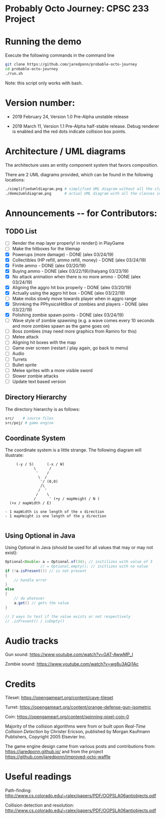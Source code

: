 # Probably Octo Journey: CPSC 233 Project


# Running the demo
Execute the following commands in the command line

```bash
git clone https://github.com/jaredponn/probable-octo-journey
cd probable-octo-journey
./run.sh 
```

Note: this script only works with bash.

# Version number:
- 2019 February 24, Version 1.0 Pre-Alpha unstable release

- 2019 March 11, Version 1.1 Pre-Alpha half-stable release. Debug renderer is enabled and the red dots indicate collision box points.


# Architecture / UML diagrams
The architecture uses an entity component system that favors composition.

There are 2 UML diagrams provided, which can be found in the following locations:
```bash
./simplifiedumldiagram.png # simplified UML diagram without all the classes
./demo2umldiagram.png      # actual UML diagram with all the classes in it
```

# Announcements -- for Contributors:

## TODO List
- [ ] Render the map layer properly! in render() in PlayGame
- [ ] Make the hitboxes for the tilemap
- [x] Powerups (more damage) - DONE (alex 03/24/19)
- [x] Collectibles (HP refill, ammo refill, money) - DONE (alex 03/24/19)
- [x] Finite ammo - DONE (alex 03/20/19)
- [x] Buying ammo - DONE (alex 03/22/19)/(haiyang 03/23/19)
- [x] No attack animation when there is no more ammo - DONE (alex 03/24/19)
- [x] Aligning the aggro hit box properly - DONE (alex 03/20/19) 
- [x] Actually using the aggro hit box - DONE (alex 03/22/19)
- [ ] Make mobs slowly move towards player when in aggro range 
- [x] Shrinking the PPhysicsHitBox of zombies and players - DONE (alex 03/22/19)
- [x] Polishing zombie spawn points - DONE (alex 03/24/19)
- [ ] Wave style of zombie spawning (e.g. a wave comes every 10 seconds and more zombies spawn as the game goes on)
- [ ] Boss zombies (may need more graphics from Ramiro for this)
- [ ] Melee attack
- [ ] Aligning hit boxes with the map
- [ ] Game over screen (restart / play again, go back to menu)
- [ ] Audio
- [ ] Turrets
- [ ] Bullet sprite
- [ ] Melee sprites with a more visible sword
- [ ] Slower zombie attacks
- [ ] Update text based version

## Directory Hierarchy
The directory hierarchy is as follows:
```bash
src/    # source files
src/poj/ # game engine
```

## Coordinate System
The coordinate system is a little strange. The following diagram will illustrate:
```
     (-y / S)      (-x / W)
             \      /
              '    /
               \  /
                '/ (0,0)
                /\
               /  '
              /    \
             /      ' (+y / mapHeight / N )
  (+x / mapWidth / E)

- 1 mapWidth is one length of the x direction
- 1 mapHeight is one length of the y direction


```

## Using Optional in Java
Using Optional in Java (should be used for all values that may or may not exist):
```Java
Optional<Double> a = Optional.of(3d); // initilizes with value of 3
                // = Optional.empty(); // initlizes with no value
if (!a.isPresent()) // is not present
{
	// handle error
}
else
{
	// do whatever
	a.get() // gets the value
}

// 2 ways to test if the value exists or not respectively
// .isPresent() / isEmpty()
```

# Audio tracks
Gun sound: https://www.youtube.com/watch?v=GAT-AwwMP_I

Zombie sound: https://www.youtube.com/watch?v=wg8u3AQj1Ac

# Credits
Tileset: https://opengameart.org/content/cave-tileset


Turret: https://opengameart.org/content/orange-defense-gun-isometric


Coin: https://opengameart.org/content/spinning-pixel-coin-0



Majority of the collision algorithms were from or built upon *Real-Time Collision Detection* by Christer Ericson, published by Morgan Kaufmann Publishers, Copyright 2005 Elsevier Inc.


The game engine design came from various posts and contributions from: https://jaredponn.github.io/ and from the project https://github.com/jaredponn/improved-octo-waffle


# Useful readings
Path-finding: http://www.cs.colorado.edu/~ralex/papers/PDF/OOPSLA06antiobjects.pdf


Collision detection and resolution: http://www.cs.colorado.edu/~ralex/papers/PDF/OOPSLA06antiobjects.pdf



